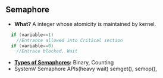 ## Semaphore
- **What?** A integer whose atomicity is maintained by kernel.
```c
  if (variable==1)
    //Entrance allowed into Critical section 
  if (variable==0)
    //Entrace blocked. Wait
```
- **[Types of Semaphores](Types_of_Semaphores):** Binary, Counting
- SystemV Semaphore APIs(heavy wait)    semget(), semop(),
